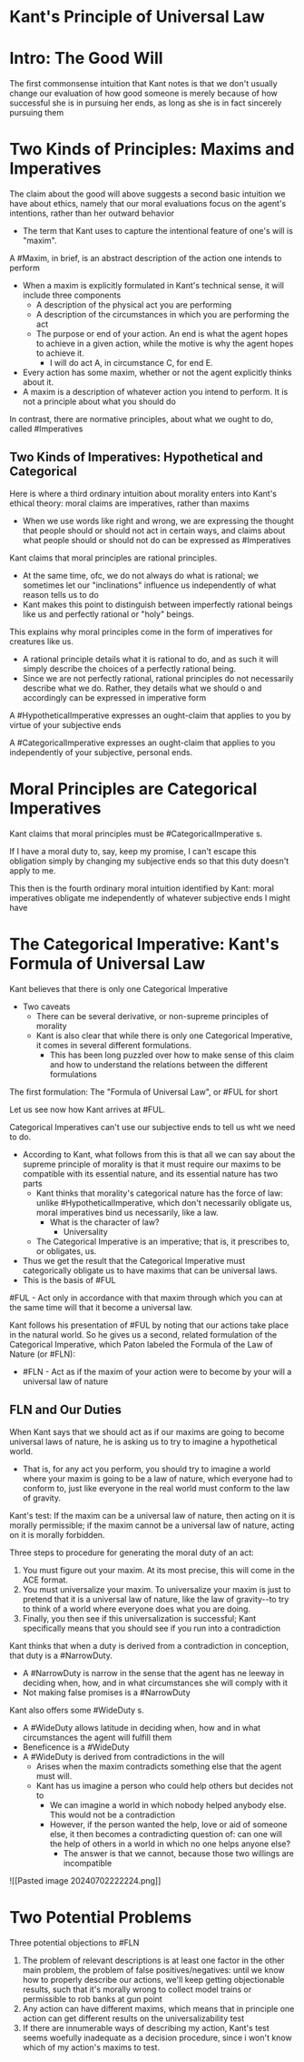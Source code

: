 # Kant's Principle of Universal Law
# Intro: The Good Will
The first commonsense intuition that Kant notes is that we don't usually change our evaluation of how good someone is merely because of how successful she is in pursuing her ends, as long as she is in fact sincerely pursuing them

# Two Kinds of Principles: Maxims and Imperatives
The claim about the good will above suggests a second basic intuition we have about ethics, namely that our moral evaluations focus on the agent's intentions, rather than her outward behavior
- The term that Kant uses to capture the intentional feature of one's will is "maxim".

A #Maxim, in brief, is an abstract description of the action one intends to perform
- When a maxim is explicitly formulated in Kant's technical sense, it will include three components
	- A description of the physical act you are performing
	- A description of the circumstances in which you are performing the act
	- The purpose or end of your action. An end is what the agent hopes to achieve in a given action, while the motive is why the agent hopes to achieve it.
		- I will do act A, in circumstance C, for end E.
- Every action has some maxim, whether or not the agent explicitly thinks about it.
- A maxim is a description of whatever action you intend to perform. It is not a principle about what you should do 

In contrast, there are normative principles, about what we ought to do, called #Imperatives

## Two Kinds of Imperatives: Hypothetical and Categorical
Here is where a third ordinary intuition about morality enters into Kant's ethical theory: moral claims are imperatives, rather than maxims
- When we use words like right and wrong, we are expressing the thought that people should or should not act in certain ways, and claims about what people should or should not do can be expressed as #Imperatives 

Kant claims that moral principles are rational principles.
- At the same time, ofc, we do not always do what is rational; we sometimes let our "inclinations" influence us independently of what reason tells us to do
- Kant makes this point to distinguish between imperfectly rational beings like us and perfectly rational or "holy" beings.

This explains why moral principles come in the form of imperatives for creatures like us.
- A rational principle details what it is rational to do, and as such it will simply describe the choices of a perfectly rational being.
- Since we are not perfectly rational, rational principles do not necessarily describe what we do. Rather, they details what we should o and accordingly can be expressed in imperative form

A #HypotheticalImperative expresses an ought-claim that applies to you by virtue of your subjective ends

A #CategoricalImperative expresses an ought-claim that applies to you independently of your subjective, personal ends.


# Moral Principles are Categorical Imperatives
Kant claims that moral principles must be #CategoricalImperative s.

If I have a moral duty to, say, keep my promise, I can't escape this obligation simply by changing my subjective ends so that this duty doesn't apply to me.

This then is the fourth ordinary moral intuition identified by Kant: moral imperatives obligate me independently of whatever subjective ends I might have

# The Categorical Imperative: Kant's Formula of Universal Law
Kant believes that there is only one Categorical Imperative
- Two caveats
	- There can be several derivative, or non-supreme principles of morality
	- Kant is also clear that while there is only one Categorical Imperative, it comes in several different formulations.
		- This has been long puzzled over how to make sense of this claim and how to understand the relations between the different formulations

The first formulation: The "Formula of Universal Law", or #FUL for short

Let us see now how Kant arrives at #FUL.

Categorical Imperatives can't use our subjective ends to tell us wht we need to do.
- According to Kant, what follows from this is that all we can say about the supreme principle of morality is that it must require our maxims to be compatible with its essential nature, and its essential nature has two parts
	- Kant thinks that morality's categorical nature has the force of law: unlike #HypotheticalImperative, which don't necessarily obligate us, moral imperatives bind us necessarily, like a law.
		- What is the character of law?
			- Universality
	- The Categorical Imperative is an imperative; that is, it prescribes to, or obligates, us.
- Thus we get the result that the Categorical Imperative must categorically obligate us to have maxims that can be universal laws.
- This is the basis of #FUL 

#FUL - Act only in accordance with that maxim through which you can at the same time will that it become a universal law.

Kant follows his presentation of #FUL by noting that our actions take place in the natural world.
So he gives us a second, related formulation of the Categorical Imperative, which Paton labeled the Formula of the Law of Nature (or #FLN):
- #FLN - Act as if the maxim of your action were to become by your will a universal law of nature

## FLN and Our Duties
When Kant says that we should act as if our maxims are going to become universal laws of nature, he is asking us to try to imagine a hypothetical world.
- That is, for any act you perform, you should try to imagine a world where your maxim is going to be a law of nature, which everyone had to conform to, just like everyone in the real world must conform to the law of gravity.

Kant's test: If the maxim can be a universal law of nature, then acting on it is morally permissible; if the maxim cannot be a universal law of nature, acting on it is morally forbidden.

Three steps to procedure for generating the moral duty of an act:
1. You must figure out your maxim. At its most precise, this will come in the ACE format.
2. You must universalize your maxim. To universalize your maxim is just to pretend that it is a universal law of nature, like the law of gravity--to try to think of a world where everyone does what you are doing.
3. Finally, you then see if this universalization is successful; Kant specifically means that you should see if you run into a contradiction

Kant thinks that when a duty is derived from a contradiction in conception, that duty is a #NarrowDuty.
- A #NarrowDuty is narrow in the sense that the agent has ne leeway in deciding when, how, and in what circumstances she will comply with it
- Not making false promises is a #NarrowDuty 

Kant also offers some #WideDuty s.
- A #WideDuty allows latitude in deciding when, how and in what circumstances the agent will fulfill them
- Beneficence is a #WideDuty 
- A #WideDuty  is derived from contradictions in the will
	- Arises when the maxim contradicts something else that the agent must will.
	- Kant has us imagine a person who could help others but decides not to
		- We can imagine a world in which nobody helped anybody else. This would not be a contradiction
		- However, if the person wanted the help, love or aid of someone else, it then becomes a contradicting question of: can one will the help of others in a world in which no one helps anyone else?
			- The answer is that we cannot, because those two willings are incompatible

![[Pasted image 20240702222224.png]]
# Two Potential Problems
Three potential objections to #FLN 
1. The problem of relevant descriptions is at least one factor in the other main problem, the problem of false positives/negatives: until we know how to properly describe our actions, we'll keep getting objectionable results, such that it's morally wrong to collect model trains or permissible to rob banks at gun point
2. Any action can have different maxims, which means that in principle one action can get different results on the universalizability test
3. If there are innumerable ways of describing my action, Kant's test seems woefully inadequate as a decision procedure, since i won't know which of my action's maxims to test.